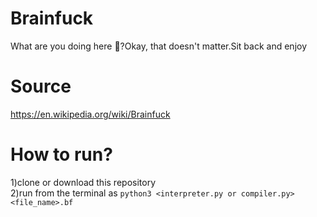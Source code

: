 # Brainfuck
What are you doing here 👀?Okay, that doesn't matter.Sit back and enjoy
# Source
https://en.wikipedia.org/wiki/Brainfuck

# How to run?
1)clone or download this repository  
2)run from the terminal as ```python3 <interpreter.py or compiler.py> <file_name>.bf```  
